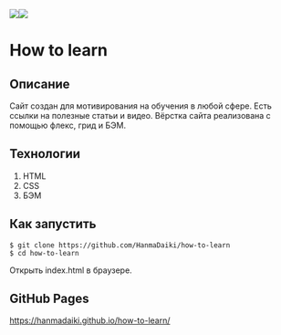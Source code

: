 <img src="https://img.shields.io/badge/html5-%23E34F26.svg?style=for-the-badge&logo=html5&logoColor=white" target="_blank"><img src="https://img.shields.io/badge/css3-%231572B6.svg?style=for-the-badge&logo=css3&logoColor=white" target="_blank">

# How to learn

## Описание

Сайт создан для мотивирования на обучения в любой сфере. Есть ссылки на полезные статьи и видео. Вёрстка сайта реализована с помощью флекс, грид и БЭМ.

## Технологии
  1. HTML
  2. CSS
  3. БЭМ

## Как запустить

```
$ git clone https://github.com/HanmaDaiki/how-to-learn
$ cd how-to-learn
```

Открыть index.html в браузере.

## GitHub Pages

https://hanmadaiki.github.io/how-to-learn/
